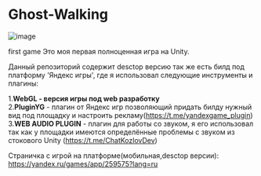 # Ghost-Walking
![image](https://github.com/itkek3/Ghost-Walking/assets/88595775/7705625a-e9da-42a6-934e-4a27b77826c2)

first game
Это моя первая полноценная игра на Unity.<br>

Данный репозиторий содержит desctop версию так же есть билд под платформу 'Яндекс игры', где я использовал следующие инструменты и плагины:<br>

1.<b>WebGL - версия игры под web разработку</b><br>
2.<b>PluginYG</b> - плагин от Яндекс игр позволяющий придать билду нужный вид под площадку и настроить рекламу(https://t.me/yandexgame_plugin)<br>
3.<b>WEB AUDIO PLUGIN</b> - плагин для работы со звуком, я его использовал так как у площадки имеются определённые проблемы с звуком из стокового Unity (https://t.me/ChatKozlovDev)<br>

Страничка с игрой на платформе(мобильная,desctop версии): https://yandex.ru/games/app/259575?lang=ru 
